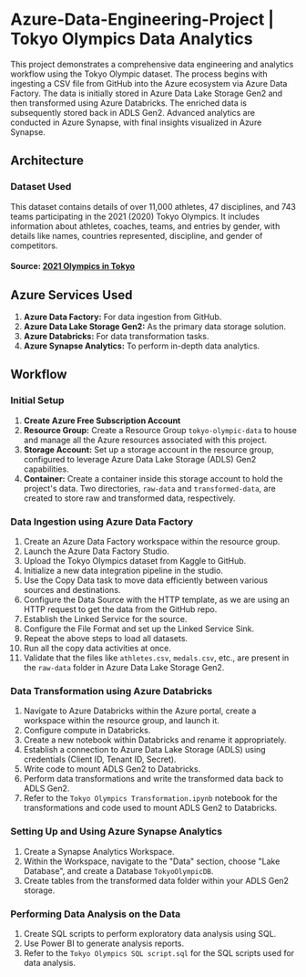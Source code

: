 # Azure-Data-Engineering-Project | Tokyo Olympics Data Analytics

This project demonstrates a comprehensive data engineering and analytics workflow using the Tokyo Olympic dataset. The process begins with ingesting a CSV file from GitHub into the Azure ecosystem via Azure Data Factory. The data is initially stored in Azure Data Lake Storage Gen2 and then transformed using Azure Databricks. The enriched data is subsequently stored back in ADLS Gen2. Advanced analytics are conducted in Azure Synapse, with final insights visualized in Azure Synapse.

## Architecture

### Dataset Used
This dataset contains details of over 11,000 athletes, 47 disciplines, and 743 teams participating in the 2021 (2020) Tokyo Olympics. It includes information about athletes, coaches, teams, and entries by gender, with details like names, countries represented, discipline, and gender of competitors.

#### Source: [2021 Olympics in Tokyo](https://www.kaggle.com/datasets/arjunprasadsarkhel/2021-olympics-in-tokyo)

## Azure Services Used
1. **Azure Data Factory:** For data ingestion from GitHub.
2. **Azure Data Lake Storage Gen2:** As the primary data storage solution.
3. **Azure Databricks:** For data transformation tasks.
4. **Azure Synapse Analytics:** To perform in-depth data analytics.


## Workflow

### Initial Setup
1. **Create Azure Free Subscription Account**
2. **Resource Group:** Create a Resource Group `tokyo-olympic-data` to house and manage all the Azure resources associated with this project.
3. **Storage Account:** Set up a storage account in the resource group, configured to leverage Azure Data Lake Storage (ADLS) Gen2 capabilities.
4. **Container:** Create a container inside this storage account to hold the project's data. Two directories, `raw-data` and `transformed-data`, are created to store raw and transformed data, respectively.

### Data Ingestion using Azure Data Factory
1. Create an Azure Data Factory workspace within the resource group.
2. Launch the Azure Data Factory Studio.
3. Upload the Tokyo Olympics dataset from Kaggle to GitHub.
4. Initialize a new data integration pipeline in the studio.
5. Use the Copy Data task to move data efficiently between various sources and destinations.
6. Configure the Data Source with the HTTP template, as we are using an HTTP request to get the data from the GitHub repo.
7. Establish the Linked Service for the source.
8. Configure the File Format and set up the Linked Service Sink.
9. Repeat the above steps to load all datasets.
10. Run all the copy data activities at once.
11. Validate that the files like `athletes.csv`, `medals.csv`, etc., are present in the `raw-data` folder in Azure Data Lake Storage Gen2.

### Data Transformation using Azure Databricks
1. Navigate to Azure Databricks within the Azure portal, create a workspace within the resource group, and launch it.
2. Configure compute in Databricks.
3. Create a new notebook within Databricks and rename it appropriately.
4. Establish a connection to Azure Data Lake Storage (ADLS) using credentials (Client ID, Tenant ID, Secret).
5. Write code to mount ADLS Gen2 to Databricks.
6. Perform data transformations and write the transformed data back to ADLS Gen2.
7. Refer to the `Tokyo Olympics Transformation.ipynb` notebook for the transformations and code used to mount ADLS Gen2 to Databricks.

### Setting Up and Using Azure Synapse Analytics
1. Create a Synapse Analytics Workspace.
2. Within the Workspace, navigate to the "Data" section, choose "Lake Database", and create a Database `TokyoOlympicDB`.
3. Create tables from the transformed data folder within your ADLS Gen2 storage.

### Performing Data Analysis on the Data
1. Create SQL scripts to perform exploratory data analysis using SQL.
2. Use Power BI to generate analysis reports.
3. Refer to the `Tokyo Olympics SQL script.sql` for the SQL scripts used for data analysis.
